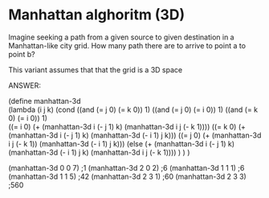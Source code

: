 # Manhattan alghoritm (3D)

Imagine seeking a path from a given source to given destination in a Manhattan-like city grid.
How many path there are to arrive to point a to point b?

This variant assumes that that the grid is a 3D space

ANSWER:

(define manhattan-3d                       
  (lambda (i j k)
    (cond
      ((and (= j 0) (= k 0)) 1)
      ((and (= j 0) (= i 0)) 1)
      ((and (= k 0) (= i 0)) 1)   
      ((= i 0) (+  (manhattan-3d i (- j 1) k)
                   (manhattan-3d i j (- k 1))))
      ((= k 0) (+  (manhattan-3d i (- j 1) k)
                   (manhattan-3d (- i 1) j k)))
      ((= j 0) (+  (manhattan-3d i j (- k 1))
                   (manhattan-3d (- i 1) j k)))
      (else
       (+  (manhattan-3d i (- j 1) k)
           (manhattan-3d (- i 1) j k)
           (manhattan-3d i j (- k 1))))
      )
    )
  )

(manhattan-3d 0 0 7) ;1
(manhattan-3d 2 0 2) ;6
(manhattan-3d 1 1 1) ;6
(manhattan-3d 1 1 5) ;42
(manhattan-3d 2 3 1) ;60
(manhattan-3d 2 3 3) ;560
